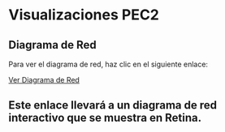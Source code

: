 # Visualizaciones PEC2


## Diagrama de Red

Para ver el diagrama de red, haz clic en el siguiente enlace:

[Ver Diagrama de Red](https://ouestware.gitlab.io/retina/beta/#/embed/?url=https%3A%2F%2Fgist.githubusercontent.com%2FCGD2401%2F0f3f719d1943d5aa30a4a2e7f3e442ba%2Fraw%2F6a4ad1774ecc4bbe380f9c92c6364b80f4f37d8a%2Fnetwork-9a2159a4-8e6.gexf&n=7ltDVBr6mKbRvohxheJ9h1&nr=0.719)

Este enlace llevará a un diagrama de red interactivo que se muestra en Retina.
---
